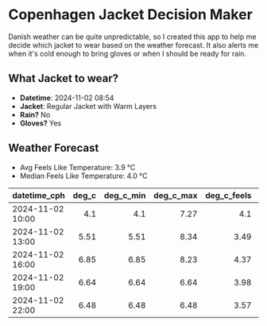 
# Copenhagen Jacket Decision Maker

Danish weather can be quite unpredictable, so I created this app to help me decide which jacket to wear based on the weather forecast. 
It also alerts me when it's cold enough to bring gloves or when I should be ready for rain.

## What Jacket to wear?

- **Datetime**: 2024-11-02 08:54
- **Jacket**: Regular Jacket with Warm Layers
- **Rain?** No
- **Gloves?** Yes

## Weather Forecast
- Avg Feels Like Temperature: 3.9 °C
- Median Feels Like Temperature: 4.0 °C

| datetime_cph     |   deg_c |   deg_c_min |   deg_c_max |   deg_c_feels | weather   | wind   | rain   |
|:-----------------|--------:|------------:|------------:|--------------:|:----------|:-------|:-------|
| 2024-11-02 10:00 |    4.1  |        4.1  |        7.27 |          4.1  | Clear     | Low    | None   |
| 2024-11-02 13:00 |    5.51 |        5.51 |        8.34 |          3.49 | Clouds    | Low    | None   |
| 2024-11-02 16:00 |    6.85 |        6.85 |        8.23 |          4.37 | Clouds    | Low    | None   |
| 2024-11-02 19:00 |    6.64 |        6.64 |        6.64 |          3.98 | Clouds    | Low    | None   |
| 2024-11-02 22:00 |    6.48 |        6.48 |        6.48 |          3.57 | Clouds    | Low    | None   |
        